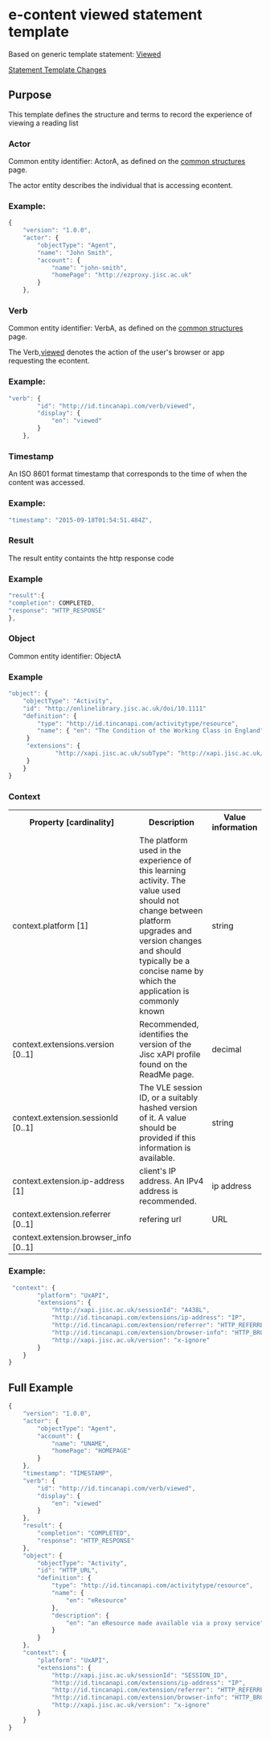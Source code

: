 # e-content viewed statement template

Based on generic template statement: [Viewed](/generic/view.md)

[Statement Template Changes](/version_changes.md#econtent)

## Purpose
This template defines the structure and terms to record the experience of viewing a reading list

### Actor
Common entity identifier:  ActorA, as defined on the [common structures](/common_structures.md#actora) page.

The actor entity describes the individual that is accessing econtent.

### Example:

``` Javascript
{
    "version": "1.0.0",
    "actor": {
        "objectType": "Agent",
        "name": "John Smith",
        "account": {
            "name": "john-smith",
            "homePage": "http://ezproxy.jisc.ac.uk"
        }
    },
```

### Verb
Common entity identifier: VerbA, as defined on the [common structures](/common_structures.md#verba) page.

The Verb,[viewed](/vocabulary.md#verbs) denotes the action of the user's browser or app requesting the econtent.

### Example:

``` javascript
"verb": {
        "id": "http://id.tincanapi.com/verb/viewed",
        "display": {
            "en": "viewed"
        }
    },
```


### Timestamp
An ISO 8601 format timestamp that corresponds to the time of when the content was accessed.

### Example:

``` javascript
"timestamp": "2015-09-18T01:54:51.484Z",
```

### Result
The result entity containts the http response code


### Example

``` javascript
"result":{
"completion": COMPLETED,
"response": "HTTP_RESPONSE"
},
``` 

### Object
Common entity identifier: ObjectA

### Example

``` javascript
"object": {
	"objectType": "Activity",
	"id": "http://onlinelibrary.jisc.ac.uk/doi/10.1111"   	 	
	"definition": {
		"type": "http://id.tincanapi.com/activitytype/resource",			
		"name": { "en": "The Condition of the Working Class in England" },			   
	 }
	 "extensions": {
     		 "http://xapi.jisc.ac.uk/subType": "http://xapi.jisc.ac.uk/externalURL"
	 }
    }
}
```





### Context

<table>
	<tr><th>Property [cardinality]</th><th>Description</th><th>Value information</</th></tr>
	<tr>
		<td>context.platform [1]</td>
		<td>The platform used in the experience of this learning activity. The value used should not change between platform upgrades and version changes and should typically be a concise name by which the application is commonly known</td>
		<td>string</td>
	</tr>	
	<tr>
		<td>context.extensions.version [0..1]</td>
		<td>Recommended, identifies the version of the Jisc xAPI profile found on the ReadMe page. <br/></td>
		<td>decimal</td>
	</tr>
	<tr>
		<td>context.extension.sessionId [0..1]</td>
		<td>The VLE session ID, or a suitably hashed version of it. A value should be provided if this information is available.</td>
		<td>string</td>
	<tr> 
		<td>context.extension.ip-address [1]</td>
		<td>client's IP address. An IPv4 address is recommended.</td>
		<td>ip address</td>
	<tr> 
		<td>context.extension.referrer [0..1]</td>
		<td>refering url</td>
		<td>URL</td>
	<tr> 
	<tr> 
		<td>context.extension.browser_info [0..1]</td>
		<td></td>
		<td></td>
	<tr> 
</table>

### Example:

``` javascript
 "context": {
		"platform": "UxAPI",
		"extensions": {
			"http://xapi.jisc.ac.uk/sessionId": "A438L",
			"http://id.tincanapi.com/extensions/ip-address": "IP",
			"http://id.tincanapi.com/extension/referrer": "HTTP_REFERRER",
			"http://id.tincanapi.com/extension/browser-info": "HTTP_BROWSER_INFO",
			"http://xapi.jisc.ac.uk/version": "x-ignore"
		}
	}
}
```


## Full Example
``` javascript
{
	"version": "1.0.0",
	"actor": {
		"objectType": "Agent",
		"account": {
			"name": "UNAME",
			"homePage": "HOMEPAGE"
		}
	},
	"timestamp": "TIMESTAMP",
	"verb": {
		"id": "http://id.tincanapi.com/verb/viewed",
		"display": {
			"en": "viewed"
		}
	},
	"result": {
		"completion": "COMPLETED",
		"response": "HTTP_RESPONSE"
	},
	"object": {
		"objectType": "Activity",
		"id": "HTTP_URL",
		"definition": {
			"type": "http://id.tincanapi.com/activitytype/resource",
			"name": {
				"en": "eResource"
			},
			"description": {
				"en": "an eResource made available via a proxy service"
			}
		}
	},	
	"context": {
		"platform": "UxAPI",
		"extensions": {
			"http://xapi.jisc.ac.uk/sessionId": "SESSION_ID",
			"http://id.tincanapi.com/extensions/ip-address": "IP",
			"http://id.tincanapi.com/extension/referrer": "HTTP_REFERRER",
			"http://id.tincanapi.com/extension/browser-info": "HTTP_BROWSER_INFO",
			"http://xapi.jisc.ac.uk/version": "x-ignore"
		}
	}
}
```
